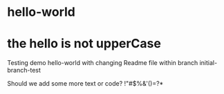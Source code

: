 # hello-world
# the hello is not upperCase
Testing demo hello-world with changing Readme file within branch initial-branch-test

Should we add some more text or code?
!"#$%&'()=?*
